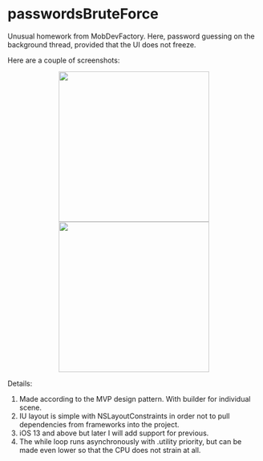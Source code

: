 # passwordsBruteForce
Unusual homework from MobDevFactory. Here, password guessing on the background thread, provided that the UI does not freeze.

Here are a couple of screenshots:

<p style="text-align: center;"><img src="https://user-images.githubusercontent.com/118742566/219163964-4151d9ed-2259-499f-8bdc-229c9ed19987.png" width="300" /><img src="https://user-images.githubusercontent.com/118742566/219163873-2d36a730-4e74-4925-99a1-f0ee8c48e539.png" width="300" /></p>


Details:
1. Made according to the MVP design pattern. With builder for individual scene.
2. IU layout is simple with NSLayoutConstraints in order not to pull dependencies from frameworks into the project.
3. iOS 13 and above but later I will add support for previous.
4. The while loop runs asynchronously with .utility priority, but can be made even lower so that the CPU does not strain at all.
